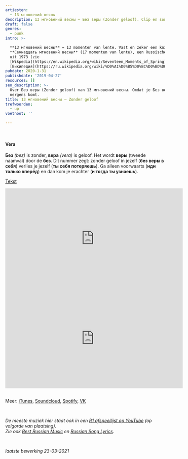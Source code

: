 ```yaml
---
artiesten:
  - 13 мгновений весны
description: 13 мгновений весны – Без веры (Zonder geloof). Clip en songtekst.
draft: false
genres:
  - punk
intro: >-

  **13 мгновений весны** = 13 momenten van lente. Vast en zeker een knipoog naar
  **Семнадцать мгновений весны** (17 momenten van lente), een Russische tv-show
  uit 1973 (zie
  [Wikpedia](https://en.wikipedia.org/wiki/Seventeen_Moments_of_Spring) of
  [Википедия](https://ru.wikipedia.org/wiki/%D0%A1%D0%B5%D0%BC%D0%BD%D0%B0%D0%B4%D1%86%D0%B0%D1%82%D1%8C_%D0%BC%D0%B3%D0%BD%D0%BE%D0%B2%D0%B5%D0%BD%D0%B8%D0%B9_%D0%B2%D0%B5%D1%81%D0%BD%D1%8B_(%D1%82%D0%B5%D0%BB%D0%B5%D1%84%D0%B8%D0%BB%D1%8C%D0%BC))).
pubdate: 2020-1-31
publishdate: '2019-04-27'
resources: []
seo_description: >-
  Over Без веры (Zonder geloof) van 13 мгновений весны. Omdat je Без веры
  nergens komt.
title: 13 мгновений весны – Zonder geloof
trefwoorden:
  - up
voetnoot: ''

---
```



<br/>

#### Vera

**Без** *(bez)* is zonder, **вера** *(vera)* is geloof. Het wordt **веры** (tweede naamval) door de **без**. Dit nummer zegt: zonder geloof in jezelf (**без веры в себя**) verlies je jezelf (**ты себя потеряешь**). Ga alleen voorwaarts (**иди только вперёд**) en dan kom je erachter (**и тогда ты узнаешь**).

[Tekst](https://www.musixmatch.com/lyrics/13-мгновений-весны/Без-веры)


<iframe width="560" height="315" src="https://www.youtube.com/embed/K0vvS6h-EoM" title="YouTube video player" frameborder="0" allow="accelerometer; autoplay; clipboard-write; encrypted-media; gyroscope; picture-in-picture" allowfullscreen></iframe>



<iframe
width="560" height="315"
src="https://www.youtube.com/embed/vZaYRBnbMeQ"
frameborder="0" allow="accelerometer; autoplay; encrypted-media;
gyroscope; picture-in-picture" allowfullscreen></iframe>

<br/>

<br/>

Meer: [iTunes](https://itunes.apple.com/us/album/i/1223829991), [Soundcloud](https://soundcloud.com/13-707363757), [Spotify](https://open.spotify.com/artist/3MdDkbxeCXIptiTx6LB0rP?si=o2G63vAvROOdu7kDMokfAw), [VK](https://vk.com/thirteen_instants_of_spring)

<br/>


*De meeste muziek hier staat ook in een [R1 afspeellijst op YouTube](https://www.youtube.com/playlist?list=PLeE-zqOrSLhxfIpK2vuUJNCKSzyVBi0yM) (op volgorde van plaatsing).* <br/>
*Zie ook [Best Russian Music](https://www.youtube.com/playlist?list=PLeE-zqOrSLhxTFYDvlwUu4hYby9DojwoD) en [Russian Song Lyrics](https://www.youtube.com/playlist?list=PLeE-zqOrSLhzkRCATzT8__oNifBChVHGK).*

<br/>

*laatste bewerking 23-03-2021*




 
